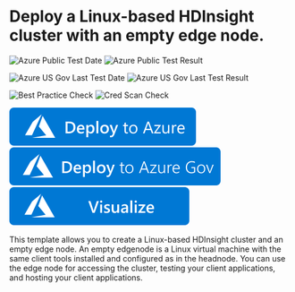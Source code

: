 # Deploy a Linux-based HDInsight cluster with an empty edge node.

![Azure Public Test Date](https://azurequickstartsservice.blob.core.windows.net/badges/101-hdinsight-linux-with-edge-node/PublicLastTestDate.svg)
![Azure Public Test Result](https://azurequickstartsservice.blob.core.windows.net/badges/101-hdinsight-linux-with-edge-node/PublicDeployment.svg)

![Azure US Gov Last Test Date](https://azurequickstartsservice.blob.core.windows.net/badges/101-hdinsight-linux-with-edge-node/FairfaxLastTestDate.svg)
![Azure US Gov Last Test Result](https://azurequickstartsservice.blob.core.windows.net/badges/101-hdinsight-linux-with-edge-node/FairfaxDeployment.svg)

![Best Practice Check](https://azurequickstartsservice.blob.core.windows.net/badges/101-hdinsight-linux-with-edge-node/BestPracticeResult.svg)
![Cred Scan Check](https://azurequickstartsservice.blob.core.windows.net/badges/101-hdinsight-linux-with-edge-node/CredScanResult.svg)

[![Deploy To Azure](https://raw.githubusercontent.com/Azure/azure-quickstart-templates/master/1-CONTRIBUTION-GUIDE/images/deploytoazure.svg?sanitize=true)](https://portal.azure.com/#create/Microsoft.Template/uri/https%3A%2F%2Fraw.githubusercontent.com%2FAzure%2Fazure-quickstart-templates%2Fmaster%2F101-hdinsight-linux-with-edge-node%2Fazuredeploy.json)  
[![Deploy To Azure US Gov](https://raw.githubusercontent.com/Azure/azure-quickstart-templates/master/1-CONTRIBUTION-GUIDE/images/deploytoazuregov.svg?sanitize=true)](https://portal.azure.us/#create/Microsoft.Template/uri/https%3A%2F%2Fraw.githubusercontent.com%2FAzure%2Fazure-quickstart-templates%2Fmaster%2F101-hdinsight-linux-with-edge-node%2Fazuredeploy.json)
[![Visualize](https://raw.githubusercontent.com/Azure/azure-quickstart-templates/master/1-CONTRIBUTION-GUIDE/images/visualizebutton.svg?sanitize=true)](http://armviz.io/#/?load=https%3A%2F%2Fraw.githubusercontent.com%2FAzure%2Fazure-quickstart-templates%2Fmaster%2F101-hdinsight-linux-with-edge-node%2Fazuredeploy.json)

This template allows you to create a Linux-based HDInsight cluster and an empty edge node. An empty edgenode is a Linux virtual machine with the same client tools installed and configured as in the headnode. You can use the edge node for accessing the cluster, testing your client applications, and hosting your client applications.
